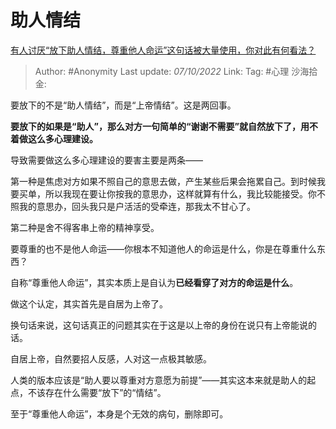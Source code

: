 # 助人情结
[有人讨厌“放下助人情结，尊重他人命运”这句话被大量使用，你对此有何看法？](https://www.zhihu.com/question/529567591/answer/2702108980)

> Author: #Anonymity
> Last update: *07/10/2022*
> Link:
> Tag: #心理
> 沙海拾金:

要放下的不是“助人情结”，而是“上帝情结”。这是两回事。

**要放下的如果是“助人”，那么对方一句简单的“谢谢不需要”就自然放下了，用不着做这么多心理建设。**

导致需要做这么多心理建设的要害主要是两条——

第一种是焦虑对方如果不照自己的意思去做，产生某些后果会拖累自己。到时候我要买单，所以我现在要让你按我的意思办，这样就算有什么，我比较能接受。你不照我的意思办，回头我只是户活活的受牵连，那我太不甘心了。

第二种是舍不得客串上帝的精神享受。

要尊重的也不是他人命运——你根本不知道他人的命运是什么，你是在尊重什么东西？

自称“尊重他人命运”，其实本质上是自认为**已经看穿了对方的命运是什么**。

做这个认定，其实首先是自居为上帝了。

换句话来说，这句话真正的问题其实在于这是以上帝的身份在说只有上帝能说的话。

自居上帝，自然要招人反感，人对这一点极其敏感。

人类的版本应该是“助人要以尊重对方意愿为前提”——其实这本来就是助人的起点，不该存在什么需要“放下”的“情结”。

至于“尊重他人命运”，本身是个无效的病句，删除即可。
